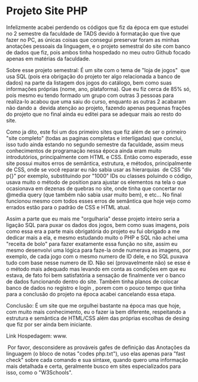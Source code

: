 # Projeto Site PHP

Infelizmente acabei perdendo os códigos que fiz da época em que estudei no 2 semestre da faculdade de TADS devido à formatação que tive que fazer no PC, as únicas coisas que consegui preservar foram as minhas anotações pessoais da linguagem, e o projeto semestral do site com banco de dados que fiz, pois ambos tinha hospedado no meu outro Github focado apenas em matérias da faculdade.




Sobre esse projeto semestral: É um site com o tema de "loja de jogos"  que usa SQL (pois era obrigação do projeto ter algo relacionada a banco de dados) na parte da listagem dos jogos do catálogo, bem como suas informações próprias (nome, ano, plataforma). Que eu fiz cerca de 85% só, pois mesmo eu tendo formado um grupo com outras 3 pessoas para realiza-lo acabou que uma saiu do curso, enquanto as outras 2 acabaram não dando a  devida atenção ao projeto, fazendo apenas pequenas frações do projeto que no final ainda eu editei para se adequar mais ao resto do site.

Como ja dito, este foi um dos primeiro sites que fiz além de ser o primeiro "site completo" (todas as paginas completas e interligadas) que conclui, isso tudo ainda estando no segundo semestre da faculdade, assim meus conhecimentos de programação nessa época ainda eram muito introdutórios, principalmente com HTML e CSS. Então como esperado, esse site possui muitos erros de semântica, estrutura, e métodos, principalmente de CSS, onde se você reparar eu não sabia usar as hierarquias  de CSS "div p{}" por exemplo, substituindo por "1000" IDs ou classes poluindo o código, usava muito o método de position para ajustar os elementos na tela o que ocasionava em dezenas de quebras no site, onde tinha que concertar no @media query (que também não sabia usar muito bem), e etc... No final funcionou mesmo com todos esses erros de semântica que hoje vejo como errados estão para o padrão de CSS e HTML atual.

Assim a parte que eu mais me "orgulharia" desse projeto inteiro seria a ligação SQL para puxar os dados dos jogos, bem como suas imagens, pois como essa era a parte mais obrigatória do projeto eu fui obrigado a me dedicar mais a ela, e mesmo estudando muito o PHP e SQL não achei uma "receita de bolo" para fazer exatamente essa função no site, assim eu mesmo desenvolvi uma lógica para faze-la onde numerava as imagens, por exemplo, de cada jogo com o mesmo numero de ID dele, e no SQL puxava tudo com base nesse numero de ID. Não sei (provavelmente não) se esse é o método mais adequado mas levando em conta as condições em que eu estava, de fato foi bem satisfatória a sensação de finalmente ver o banco de dados funcionando dentro do site. Também tinha planos de colocar banco de dados no registro e login , porem com o pouco tempo que tinha para a conclusão do projeto na época acabei cancelando essa etapa.

Conclusão: É um site que me orgulhei bastante na época mas que hoje, com muito mais conhecimento, eu o fazer ia bem diferente, respeitando a estrutura e semântica de HTML/CSS além das próprias escolhas de desing que fiz por ser ainda bem iniciante.  




Link Hospedagem: www.





 Por favor, desconsidere as prováveis gafes de definição das Anotações da linguagem (o bloco de notas "codes php.txt"), uso elas apenas para "fast check" sobre cada comando e sua sintaxe, quando quero uma informação mais detalhada e certa, geralmente busco em sites especializados para isso, como o "W3Schools".
 
